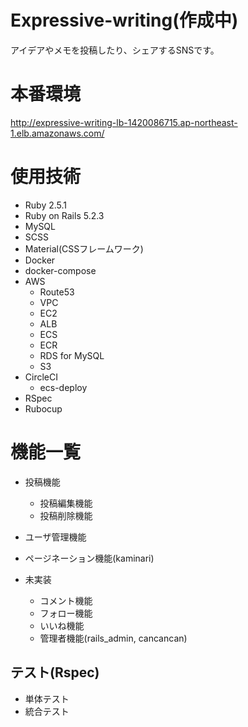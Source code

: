 # Expressive-writing(作成中)
アイデアやメモを投稿したり、シェアするSNSです。

# 本番環境
http://expressive-writing-lb-1420086715.ap-northeast-1.elb.amazonaws.com/

# 使用技術
- Ruby 2.5.1
- Ruby on Rails 5.2.3
- MySQL
- SCSS
- Material(CSSフレームワーク) 
- Docker
- docker-compose
- AWS
  - Route53
  - VPC
  - EC2
  - ALB
  - ECS
  - ECR
  - RDS for MySQL
  - S3
- CircleCI
  - ecs-deploy
- RSpec
- Rubocup

# 機能一覧
- 投稿機能
  - 投稿編集機能
  - 投稿削除機能
- ユーザ管理機能
- ページネーション機能(kaminari)

- 未実装
  - コメント機能
  - フォロー機能
  - いいね機能
  - 管理者機能(rails_admin, cancancan)

## テスト(Rspec)
  - 単体テスト
  - 統合テスト
  